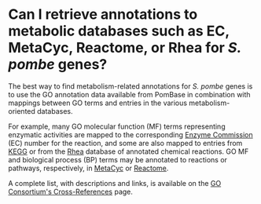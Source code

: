 # Can I retrieve annotations to metabolic databases such as EC, MetaCyc, Reactome, or Rhea for *S. pombe* genes?
<!-- pombase_categories: Finding data,Using ontologies -->

The best way to find metabolism-related annotations for *S. pombe* genes
is to use the GO annotation data available from PomBase in combination
with mappings between GO terms and entries in the various
metabolism-oriented databases.

For example, many GO molecular function (MF) terms representing
enzymatic activities are mapped to the corresponding [Enzyme Commission](http://www.chem.qmul.ac.uk/iubmb/enzyme/) (EC) number for the
reaction, and some are also mapped to entries from
[KEGG](http://www.genome.jp/kegg/) or from the
[Rhea](http://www.rhea-db.org/home) database of annotated chemical
reactions. GO MF and biological process (BP) terms may be annotated to
reactions or pathways, respectively, in [MetaCyc](http://metacyc.org/) or
[Reactome](http://www.reactome.org/).

A complete list, with descriptions and links, is available on the
[GO Consortium's Cross-References](http://geneontology.org/docs/download-mappings/) page.

